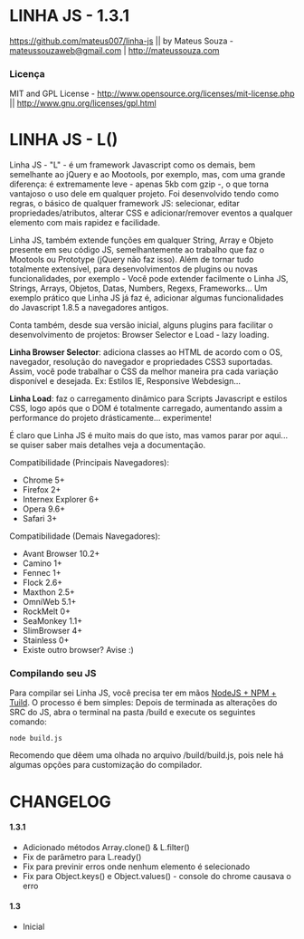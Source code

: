 LINHA JS - 1.3.1
=====================
<https://github.com/mateus007/linha-js> || by Mateus Souza - mateussouzaweb@gmail.com | <http://mateussouza.com>

### Licença
MIT and GPL License - <http://www.opensource.org/licenses/mit-license.php> || <http://www.gnu.org/licenses/gpl.html>

LINHA JS - L()
========================
Linha JS - "L" - é um framework Javascript como os demais, bem semelhante ao jQuery e ao Mootools, por exemplo, mas, com uma grande diferença: é extremamente leve - apenas 5kb com gzip -, o que torna vantajoso o uso dele em qualquer projeto. Foi desenvolvido tendo como regras, o básico de qualquer framework JS: selecionar, editar propriedades/atributos, alterar CSS e adicionar/remover eventos a qualquer elemento com mais rapidez e facilidade.

Linha JS, também extende funções em qualquer String, Array e Objeto presente em seu código JS, semelhantemente ao trabalho que faz o Mootools ou Prototype (jQuery não faz isso). Além de tornar tudo totalmente extensível, para desenvolvimentos de plugins ou novas funcionalidades, por exemplo - Você pode extender facilmente o Linha JS, Strings, Arrays, Objetos, Datas, Numbers, Regexs, Frameworks... Um exemplo prático que Linha JS já faz é, adicionar algumas funcionalidades do Javascript 1.8.5 a navegadores antigos.

Conta também, desde sua versão inicial, alguns plugins para facilitar o desenvolvimento de projetos: Browser Selector e Load - lazy loading. 

<b>Linha Browser Selector</b>: adiciona classes ao HTML de acordo com o OS, navegador, resolução do navegador e propriedades CSS3 suportadas. Assim, você pode trabalhar o CSS da melhor maneira pra cada variação disponível e desejada. Ex: Estilos IE, Responsive Webdesign...

<b>Linha Load</b>: faz o carregamento dinâmico para Scripts Javascript e estilos CSS, logo após que o DOM é totalmente carregado, aumentando assim a performance do projeto drásticamente... experimente!

É claro que Linha JS é muito mais do que isto, mas vamos parar por aqui... se quiser saber mais detalhes veja a documentação.

Compatibilidade (Principais Navegadores):

* Chrome 5+
* Firefox 2+
* Internex Explorer 6+
* Opera 9.6+
* Safari 3+

Compatibilidade (Demais Navegadores):

* Avant Browser 10.2+
* Camino 1+
* Fennec 1+
* Flock 2.6+
* Maxthon 2.5+
* OmniWeb 5.1+
* RockMelt 0+
* SeaMonkey 1.1+
* SlimBrowser 4+
* Stainless 0+
* Existe outro browser? Avise :)

### Compilando seu JS

Para compilar sei Linha JS, você precisa ter em mãos [NodeJS + NPM + Tuild](https://gist.github.com/866799). O processo é bem simples: Depois de terminada as alterações do SRC do JS, abra o terminal na pasta /build e execute os seguintes comando:
	
	node build.js 
	
Recomendo que dêem uma olhada no arquivo /build/build.js, pois nele há algumas opções para customização do compilador.

CHANGELOG
=========================

#### 1.3.1

 * Adicionado métodos Array.clone() & L.filter()
 * Fix de parâmetro para L.ready()
 * Fix para previnir erros onde nenhum elemento é selecionado
 * Fix para Object.keys() e Object.values() - console do chrome causava o erro

#### 1.3

 * Inicial